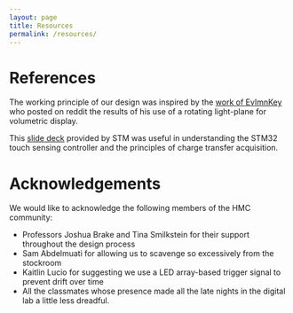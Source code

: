```yaml
---
layout: page
title: Resources
permalink: /resources/
---
```


# References

The working principle of our design was inspired by the [work of EvImnKey](https://www.reddit.com/r/arduino/comments/lmtdf9/this_is_my_take_at_a_hologram_for_my_bachelors/) who posted on reddit the results of his use of a rotating light-plane for volumetric display. 

This [slide deck](https://www.st.com/resource/en/product_training/stm32l4_peripheral_touchsense.pdf) provided by STM was useful in understanding the STM32 touch sensing controller and the principles of charge transfer acquisition. 

# Acknowledgements

We would like to acknowledge the following members of the HMC community: 

- Professors Joshua Brake and Tina Smilkstein for their support throughout the design process
- Sam Abdelmuati for allowing us to scavenge so excessively from the stockroom
- Kaitlin Lucio for suggesting we use a LED array-based trigger signal to prevent drift over time
- All the classmates whose presence made all the late nights in the digital lab a little less dreadful. 



